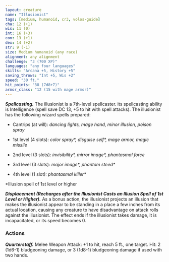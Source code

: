 ```yaml
---
layout: creature
name: "Illusionist"
tags: [medium, humanoid, cr3, volos-guide]
cha: 12 (+1)
wis: 11 (0)
int: 16 (+3)
con: 13 (+1)
dex: 14 (+2)
str: 9 (-1)
size: Medium humanoid (any race)
alignment: any alignment
challenge: "3 (700 XP)"
languages: "any four languages"
skills: "Arcana +5, History +5"
saving_throws: "Int +5, Wis +2"
speed: "30 ft."
hit_points: "38 (7d8+7)"
armor_class: "12 (15 with mage armor)"
---
```


***Spellcasting.*** The illusionist is a 7th-level spellcaster. its spellcasting ability is Intelligence (spell save DC 13, +5 to hit with spell attacks). The illusionist has the following wizard spells prepared:

* Cantrips (at will): <i>dancing lights, mage hand, minor illusion, poison spray</i>

* 1st level (4 slots): <i>color spray\*, disguise self\*, mage armor, magic missile</i>

* 2nd level (3 slots): <i>invisibility\*, mirror image\*, phantasmal force</i>

* 3rd level (3 slots): <i>major image\*, phantom steed* </i>

* 4th level (1 slot): <i>phantasmal killer* </i>

*Illusion spell of 1st level or higher

***Displacement (Recharges after the Illusionist Casts an Illusion Spell of 1st Level or Higher).*** As a bonus action, the illusionist projects an illusion that makes the illusionist appear to be standing in a place a few inches from its actual location, causing any creature to have disadvantage on attack rolls against the illusionist. The effect ends if the illusionist takes damage, it is incapacitated, or its speed becomes 0.

### Actions

***Quarterstaff.*** Melee Weapon Attack: +1 to hit, reach 5 ft., one target. Hit: 2 (1d6-1) bludgeoning damage, or 3 (1d8-1) bludgeoning damage if used with two hands.
